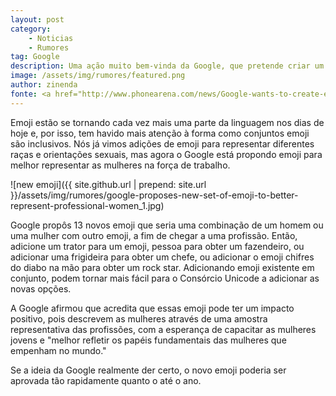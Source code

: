 ```yaml
---
layout: post
category:
    - Noticias
    - Rumores
tag: Google
description: Uma ação muito bem-vinda da Google, que pretende criar um emoji representando a mulher trabalhadora
image: /assets/img/rumores/featured.png
author: zinenda
fonte: <a href="http://www.phonearena.com/news/Google-wants-to-create-emoji-to-represent-professional-women_id80966">PhoneArena</a>
---
```


Emoji estão se tornando cada vez mais uma parte da linguagem nos dias de hoje e, por isso, tem havido mais atenção à forma como conjuntos emoji são inclusivos. 
Nós já vimos adições de emoji para representar diferentes raças e orientações sexuais, mas agora o Google está propondo emoji para melhor representar as mulheres na força de trabalho.

![new emoji]({{ site.github.url | prepend: site.url }}/assets/img/rumores/google-proposes-new-set-of-emoji-to-better-represent-professional-women_1.jpg)

Google propôs 13 novos emoji que seria uma combinação de um homem ou uma mulher com outro emoji, a fim de chegar a uma profissão. 
Então, adicione um trator para um emoji, pessoa para obter um fazendeiro, ou adicionar uma frigideira para obter um chefe, ou adicionar o emoji chifres do diabo na mão para obter um rock star. 
Adicionando emoji existente em conjunto, podem tornar mais fácil para o Consórcio Unicode a adicionar as novas opções.

A Google afirmou que acredita que essas emoji pode ter um impacto positivo, pois descrevem as mulheres através de uma amostra representativa das profissões, com a esperança de capacitar as mulheres jovens e "melhor refletir os papéis fundamentais das mulheres que empenham no mundo."

Se a ideia da Google realmente der certo, o novo emoji poderia ser aprovada tão rapidamente quanto o até o ano.
